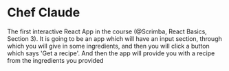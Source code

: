 # Chef Claude

The first interactive React App in the course (@Scrimba, React Basics, Section 3).
It is going to be an app which will have an input section, through which you will give in some ingredients, and then you will click a button which says 'Get a recipe'. And then the app will provide you with a recipe from the ingredients you provided

